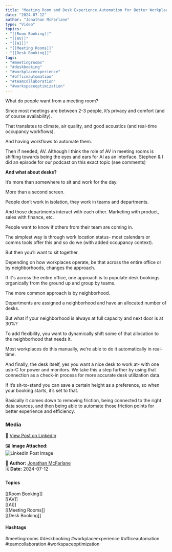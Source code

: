 ```yaml
---
title: "Meeting Room and Desk Experience Automation for Better Workplace Efficiency"  
date: "2024-07-12"  
author: "Jonathan McFarlane"  
type: "Video"  
topics:  
- "[[Room Booking]]"  
- "[[AV]]"  
- "[[AI]]"  
- "[[Meeting Rooms]]"  
- "[[Desk Booking]]"  
tags:  
- "#meetingrooms"  
- "#deskbooking"  
- "#workplaceexperience"  
- "#officeautomation"  
- "#teamcollaboration"  
- "#workspaceoptimization"  
---
```



What do people want from a meeting room?

Since most meetings are between 2-3 people, it’s privacy and comfort (and of course availability).

That translates to climate, air quality, and good acoustics (and real-time occupancy workflows).

And having workflows to automate them.

Then if needed, AV. Although I think the role of AV in meeting rooms is shifting towards being the eyes and ears for AI as an interface. Stephen & I did an episode for our podcast on this exact topic (see comments)

**And what about desks?**

It’s more than somewhere to sit and work for the day.

More than a second screen.

People don’t work in isolation, they work in teams and departments.

And those departments interact with each other. Marketing with product, sales with finance, etc.

People want to know if others from their team are coming in.

The simplest way is through work location status- most calendars or comms tools offer this and so do we (with added occupancy context).

But then you’ll want to sit together.

Depending on how workplaces operate, be that across the entire office or by neighborhoods, changes the approach.

If it's across the entire office, one approach is to populate desk bookings organically from the ground up and group by teams.

The more common approach is by neighborhood.

Departments are assigned a neighborhood and have an allocated number of desks.

But what if your neighborhood is always at full capacity and next door is at 30%?

To add flexibility, you want to dynamically shift some of that allocation to the neighborhood that needs it.

Most workplaces do this manually, we’re able to do it automatically in real-time.

And finally, the desk itself, yes you want a nice desk to work at- with one usb-C for power and monitors. We take this a step further by using that connection as a check-in process for more accurate desk utilization data.

If it’s sit-to-stand you can save a certain height as a preference, so when your booking starts, it’s set to that.

Basically it comes down to removing friction, being connected to the right data sources, and then being able to automate those friction points for better experience and efficiency.

### Media

🔗 [View Post on LinkedIn](https://www.linkedin.com/feed/update/urn:li:activity:7217334684140077058)  
  
🖼 **Image Attached:**  
![LinkedIn Post Image](https://media.licdn.com/dms/image/v2/D5605AQGq1R3NaowJOg/feedshare-thumbnail_720_1280/feedshare-thumbnail_720_1280/0/1720746337807?e=1742263200&v=beta&t=LYKkCC6cbPiUl656diJuseccLHCtAqlM9Q3_sl_3eWA)  
  
👤 **Author:** [Jonathan McFarlane](https://www.linkedin.com/in/jonathanmcfarlane/)  
🗓️ **Date:** 2024-07-12

#### Topics

[[Room Booking]]  
[[AV]]  
[[AI]]  
[[Meeting Rooms]]  
[[Desk Booking]]

#### Hashtags

#meetingrooms #deskbooking #workplaceexperience #officeautomation #teamcollaboration #workspaceoptimization